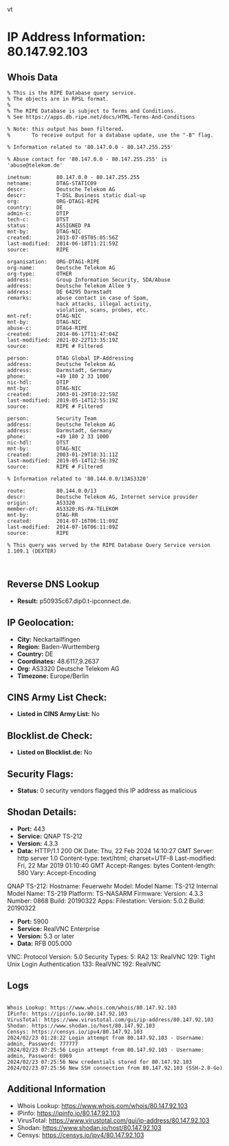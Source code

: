vt
# IP Address Information: 80.147.92.103

## Whois Data
```
% This is the RIPE Database query service.
% The objects are in RPSL format.
%
% The RIPE Database is subject to Terms and Conditions.
% See https://apps.db.ripe.net/docs/HTML-Terms-And-Conditions

% Note: this output has been filtered.
%       To receive output for a database update, use the "-B" flag.

% Information related to '80.147.0.0 - 80.147.255.255'

% Abuse contact for '80.147.0.0 - 80.147.255.255' is 'abuse@telekom.de'

inetnum:        80.147.0.0 - 80.147.255.255
netname:        DTAG-STATIC09
descr:          Deutsche Telekom AG
descr:          T-DSL Business static dial-up
org:            ORG-DTAG1-RIPE
country:        DE
admin-c:        DTIP
tech-c:         DTST
status:         ASSIGNED PA
mnt-by:         DTAG-NIC
created:        2013-07-05T05:05:56Z
last-modified:  2014-06-18T11:21:59Z
source:         RIPE

organisation:   ORG-DTAG1-RIPE
org-name:       Deutsche Telekom AG
org-type:       OTHER
address:        Group Information Security, SDA/Abuse
address:        Deutsche Telekom Allee 9
address:        DE 64295 Darmstadt
remarks:        abuse contact in case of Spam,
                hack attacks, illegal activity,
                violation, scans, probes, etc.
mnt-ref:        DTAG-NIC
mnt-by:         DTAG-NIC
abuse-c:        DTAG4-RIPE
created:        2014-06-17T11:47:04Z
last-modified:  2021-02-22T13:35:19Z
source:         RIPE # Filtered

person:         DTAG Global IP-Addressing
address:        Deutsche Telekom AG
address:        Darmstadt, Germany
phone:          +49 180 2 33 1000
nic-hdl:        DTIP
mnt-by:         DTAG-NIC
created:        2003-01-29T10:22:59Z
last-modified:  2019-05-14T12:55:19Z
source:         RIPE # Filtered

person:         Security Team
address:        Deutsche Telekom AG
address:        Darmstadt, Germany
phone:          +49 180 2 33 1000
nic-hdl:        DTST
mnt-by:         DTAG-NIC
created:        2003-01-29T10:31:11Z
last-modified:  2019-05-14T12:56:39Z
source:         RIPE # Filtered

% Information related to '80.144.0.0/13AS3320'

route:          80.144.0.0/13
descr:          Deutsche Telekom AG, Internet service provider
origin:         AS3320
member-of:      AS3320:RS-PA-TELEKOM
mnt-by:         DTAG-RR
created:        2014-07-16T06:11:09Z
last-modified:  2014-07-16T06:11:09Z
source:         RIPE

% This query was served by the RIPE Database Query Service version 1.109.1 (DEXTER)



```
## Reverse DNS Lookup
- **Result:** p50935c67.dip0.t-ipconnect.de.

## IP Geolocation:
- **City:** Neckartailfingen
- **Region:** Baden-Wurttemberg
- **Country:** DE
- **Coordinates:** 48.6117,9.2637
- **Org:** AS3320 Deutsche Telekom AG
- **Timezone:** Europe/Berlin

## CINS Army List Check:
- **Listed in CINS Army List:** 
No

## Blocklist.de Check:
- **Listed on Blocklist.de:** 
No

## Security Flags:
- **Status:** 0 security vendors flagged this IP address as malicious

## Shodan Details:
- **Port:** 443
- **Service:** QNAP TS-212
- **Version:** 4.3.3
- **Data:** HTTP/1.1 200 OK
Date: Thu, 22 Feb 2024 14:10:27 GMT
Server: http server 1.0
Content-type: text/html; charset=UTF-8
Last-modified: Fri, 22 Mar 2019 01:10:40 GMT
Accept-Ranges: bytes
Content-length: 580
Vary: Accept-Encoding


QNAP TS-212:
  Hostname: Feuerwehr
  Model:
    Model Name: TS-212
    Internal Model Name: TS-219
    Platform: TS-NASARM
  Firmware:
    Version: 4.3.3
    Number: 0868
    Build: 20190322
  Apps:
    Filestation:
      Version: 5.0.2
      Build: 20190322


- **Port:** 5900
- **Service:** RealVNC Enterprise
- **Version:** 5.3 or later
- **Data:** RFB 005.000

VNC:
  Protocol Version: 5.0
  Security Types:
    5: RA2
    13: RealVNC
    129: Tight Unix Login Authentication
    133: RealVNC
    192: RealVNC


## Logs
```

Whois Lookup: https://www.whois.com/whois/80.147.92.103
IPinfo: https://ipinfo.io/80.147.92.103
VirusTotal: https://www.virustotal.com/gui/ip-address/80.147.92.103
Shodan: https://www.shodan.io/host/80.147.92.103
Censys: https://censys.io/ipv4/80.147.92.103
2024/02/23 01:28:22 Login attempt from 80.147.92.103 - Username: admin, Password: 777777
2024/02/23 07:25:56 Login attempt from 80.147.92.103 - Username: admin, Password: 6969
2024/02/23 07:25:56 New credentials stored for 80.147.92.103
2024/02/23 07:25:56 New SSH connection from 80.147.92.103 (SSH-2.0-Go)

```
## Additional Information
- Whois Lookup: https://www.whois.com/whois/80.147.92.103
- IPinfo: https://ipinfo.io/80.147.92.103
- VirusTotal: https://www.virustotal.com/gui/ip-address/80.147.92.103
- Shodan: https://www.shodan.io/host/80.147.92.103
- Censys: https://censys.io/ipv4/80.147.92.103

